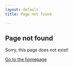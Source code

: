 ```yaml
---
layout: default
title: Page not found

---
```

## Page not found

Sorry, this page does not exist! 

  
[Go to the homepage](/ "Back to homepage")